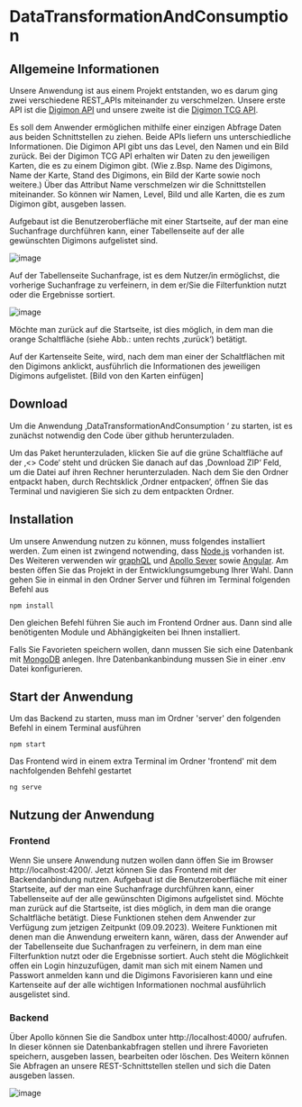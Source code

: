 # DataTransformationAndConsumption

## Allgemeine Informationen

Unsere Anwendung ist aus einem Projekt entstanden, wo es darum ging zwei verschiedene REST_APIs miteinander zu verschmelzen. Unsere erste API ist die [Digimon API](https://digimon-api.vercel.app/) und unsere zweite ist die [Digimon TCG API](https://documenter.getpostman.com/view/14059948/TzecB4fH).

Es soll dem Anwender ermöglichen mithilfe einer einzigen Abfrage Daten aus beiden Schnittstellen zu ziehen. 
Beide APIs liefern uns unterschiedliche Informationen. Die Digimon API gibt uns das Level, den Namen und ein Bild zurück. Bei der Digimon TCG API erhalten wir Daten zu den jeweiligen Karten, die es zu einem Digimon gibt. (Wie z.Bsp. Name des Digimons, Name der Karte, Stand des Digimons, ein Bild der Karte sowie noch weitere.) Über das Attribut Name verschmelzen wir die Schnittstellen miteinander. So können wir Namen, Level, Bild und alle Karten, die es zum Digimon gibt, ausgeben lassen.

Aufgebaut ist die Benutzeroberfläche mit einer Startseite, auf der man eine Suchanfrage durchführen kann, einer Tabellenseite auf der alle gewünschten Digimons aufgelistet sind.

![image](https://user-images.githubusercontent.com/82514219/217797024-ea71a286-cd28-461e-afc7-451c9778b7df.png)

Auf der Tabellenseite Suchanfrage, ist es dem Nutzer/in ermöglichst, die vorherige Suchanfrage zu verfeinern, in dem er/Sie die Filterfunktion nutzt oder die Ergebnisse sortiert. 

![image](https://user-images.githubusercontent.com/82514219/217797148-8842197e-4870-430e-917c-2f7b3207df7c.png)

Möchte man zurück auf die Startseite, ist dies möglich, in dem man die orange Schaltfläche (siehe Abb.: unten rechts ‚zurück‘) betätigt.

Auf der Kartenseite Seite, wird, nach dem man einer der Schaltflächen mit den Digimons anklickt, ausführlich die Informationen des jeweiligen Digimons aufgelistet. 
[Bild von den Karten einfügen]


## Download 

Um die Anwendung ‚DataTransformationAndConsumption ‘ zu starten, ist es zunächst notwendig den Code über github herunterzuladen.

Um das Paket herunterzuladen, klicken Sie auf die grüne Schaltfläche auf der ‚<> Code‘ steht und drücken Sie danach auf das ‚Download ZIP‘ Feld, um die Datei auf ihren Rechner herunterzuladen.
Nach dem Sie den Ordner entpackt haben, durch Rechtsklick ‚Ordner entpacken‘, öffnen Sie das Terminal und navigieren Sie sich zu dem entpackten Ordner.

## Installation

Um unsere Anwendung nutzen zu können, muss folgendes installiert werden. Zum einen ist zwingend notwending, dass [Node.js](https://nodejs.org/en/) vorhanden ist. Des Weiteren verwenden wir [graphQL](https://graphql.org/) und [Apollo Sever](https://www.apollographql.com/docs/apollo-server/) sowie [Angular](https://angular.io/).
Am besten öffen Sie das Projekt in der Entwicklungsumgebung Ihrer Wahl. Dann gehen Sie in einmal in den Ordner Server und führen im Terminal folgenden Befehl aus

```
npm install
```
Den gleichen Befehl führen Sie auch im Frontend Ordner aus. Dann sind alle benötigenten Module und Abhängigkeiten bei Ihnen installiert.

Falls Sie Favorieten speichern wollen, dann mussen Sie sich eine Datenbank mit [MongoDB](https://www.mongodb.com/) anlegen. Ihre Datenbankanbindung mussen Sie in einer .env Datei konfigurieren.

## Start der Anwendung

Um das Backend zu starten, muss man im Ordner 'server' den folgenden Befehl in einem Terminal ausführen 
```
npm start
```
Das Frontend wird in einem extra Terminal im Ordner 'frontend' mit dem nachfolgenden Behfehl gestartet
```
ng serve
```

## Nutzung der Anwendung

### Frontend 

Wenn Sie unsere Anwendung nutzen wollen dann öffen Sie im Browser http://localhost:4200/. Jetzt können Sie das Frontend mit der Backendanbindung nutzen. Aufgebaut ist die Benutzeroberfläche mit einer Startseite, auf der man eine Suchanfrage durchführen kann, einer Tabellenseite auf der alle gewünschten Digimons aufgelistet sind. Möchte man zurück auf die Startseite, ist dies möglich, in dem man die orange Schaltfläche betätigt.
Diese Funktionen stehen dem Anwender zur Verfügung zum jetzigen Zeitpunkt (09.09.2023). Weitere Funktionen mit denen man die Anwendung erweitern kann, wären, dass der Anwender auf der Tabellenseite due Suchanfragen zu verfeinern, in dem man eine Filterfunktion nutzt oder die Ergebnisse sortiert. Auch steht die Möglichkeit offen ein Login hinzuzufügen, damit man sich mit einem Namen und Passwort anmelden kann und die Digimons Favorisieren kann und eine Kartenseite auf der alle wichtigen Informationen nochmal ausführlich ausgelistet sind.

### Backend

Über Apollo können Sie die Sandbox unter http://localhost:4000/ aufrufen. In dieser können sie Datenbankabfragen stellen und ihrere Favorieten speichern, ausgeben lassen, bearbeiten oder löschen. Des Weitern können Sie Abfragen an unsere REST-Schnittstellen stellen und sich die Daten ausgeben lassen. 

![image](https://user-images.githubusercontent.com/82514219/217786243-36dbda65-d13e-4425-8fd5-0a9ae2bf922e.png)
